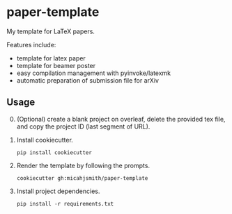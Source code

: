 # paper-template

My template for LaTeX papers.

Features include:
- template for latex paper
- template for beamer poster
- easy compilation management with pyinvoke/latexmk
- automatic preparation of submission file for arXiv

## Usage

0. (Optional) create a blank project on overleaf, delete the provided tex file, and copy the
   project ID (last segment of URL).

1. Install cookiecutter.

    ```
    pip install cookiecutter
    ```

2. Render the template by following the prompts.

    ```
    cookiecutter gh:micahjsmith/paper-template
    ```

3. Install project dependencies.

    ```
    pip install -r requirements.txt
    ```
